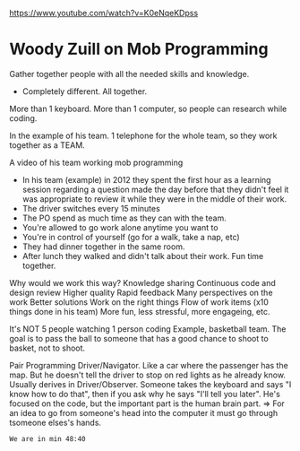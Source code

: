 https://www.youtube.com/watch?v=K0eNqeKDpss
# Woody Zuill on Mob Programming

Gather together people with all the needed skills and knowledge.
- Completely different. All together.

More than 1 keyboard. More than 1 computer, so people can research while coding.

In the example of his team. 1 telephone for the whole team, so they work together as a TEAM.

A video of his team working mob programming
- In his team (example) in 2012 they spent the first hour as a learning session regarding a question made the day before  that they didn't feel it was appropriate to review it while they were in the middle of their work.
- The driver switches every 15 minutes
- The PO spend as much time as they can with the team.
- You're allowed to go work alone anytime you want to
- You're in control of yourself (go for a walk, take a nap, etc)
- They had dinner together in the same room.
- After lunch they walked and didn't talk about their work. Fun time together.

Why would we work this way?
	Knowledge sharing
	Continuous code and design review
	Higher quality
	Rapid feedback
	Many perspectives on the work
	Better solutions
	Work on the right things
	Flow of work items (x10 things done in his team)
	More fun, less stressful, more engageing, etc.

It's NOT 5 people watching 1 person coding
	Example, basketball team. The goal is to pass the ball to someone that has a good chance to shoot to basket, not to shoot.

Pair Programming
	Driver/Navigator. Like a car where the passenger has the map. But he doesn't tell the driver to stop on red lights as he already know.
	Usually derives in Driver/Observer. Someone takes the keyboard and says "I know how to do that", then if you ask why he says "I'll tell you later". He's focused on the code, but the important part is the human brain part.
	=> For an idea to go from someone's head into the computer it must go through tsomeone elses's hands.

	We are in min 48:40
	
	
